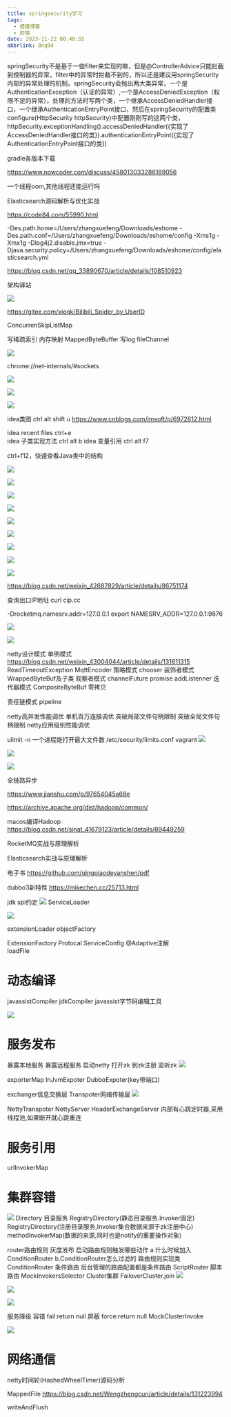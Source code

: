 ```yaml
---
title: springsecurity学习
tags:
  - 搭建博客
  - 前端
date: 2023-11-22 00:40:55
abbrlink: 8nq94
---
```


springSecurity不是基于一些filter来实现的嘛，但是@ControllerAdvice只能拦截到控制器的异常，filter中的异常时拦截不到的，所以还是建议用springSecurity内部的异常处理的机制，springSecurity会抛出两大类异常，一个是AuthenticationException（认证的异常）,一个是AccessDeniedException（权限不足的异常），处理的方法时写两个类，一个继承AccessDeniedHandler接口，一个继承AuthenticationEntryPoint接口，然后在springSecurity的配置类configure(HttpSecurity httpSecurity)中配置刚刚写的这两个类，httpSecurity.exceptionHandling().accessDeniedHandler({实现了AccessDeniedHandler接口的类}).authenticationEntryPoint({实现了AuthenticationEntryPoint接口的类})








gradle各版本下载

https://www.nowcoder.com/discuss/458013033286189056


一个线程oom,其他线程还能运行吗

Elasticsearch源码解析与优化实战


https://code84.com/55990.html


-Des.path.home=/Users/zhangxuefeng/Downloads/eshome
-Des.path.conf=/Users/zhangxuefeng/Downloads/eshome/config
-Xms1g
-Xmx1g
-Dlog4j2.disable.jmx=true
-Djava.security.policy=/Users/zhangxuefeng/Downloads/eshome/config/elasticsearch.yml


https://blog.csdn.net/qq_33890670/article/details/108510923


架构驿站


![](https://gitee.com/mosheng123456789/pics/raw/master//Users/zhangxuefeng/Desktop/img/Snipaste_2023-11-25_17-42-47.png)



https://gitee.com/xieqk/Bilibili_Spider_by_UserID



ConcurrenSkipListMap

写稀疏索引 内存映射   MappedByteBuffer
写log   fileChannel

![](https://gitee.com/mosheng123456789/pics/raw/master//Users/zhangxuefeng/Desktop/img/Snipaste_2023-11-26_14-30-52.png)



chrome://net-internals/#sockets

![](https://gitee.com/mosheng123456789/pics/raw/master//Users/zhangxuefeng/Desktop/img/Snipaste_2023-11-27_23-59-07.png)


![](https://gitee.com/mosheng123456789/pics/raw/master//Users/zhangxuefeng/Desktop/img/Snipaste_2023-11-28_00-52-37.png)

![](https://gitee.com/mosheng123456789/pics/raw/master//Users/zhangxuefeng/Desktop/img/Snipaste_2023-11-28_11-12-15.png)


idea类图 ctrl alt shift u
https://www.cnblogs.com/imsoft/p/6972612.html

idea recent files
ctrl+e  
idea 子类实现方法
ctrl alt b
idea 变量引用
ctrl alt f7

ctrl+f12，快速查看Java类中的结构



![](https://gitee.com/mosheng123456789/pics/raw/master//Users/zhangxuefeng/Desktop/img/Snipaste_2023-11-28_14-23-40.png)

![](https://gitee.com/mosheng123456789/pics/raw/master//Users/zhangxuefeng/Desktop/img/Snipaste_2023-11-28_15-29-44.png)

![](https://gitee.com/mosheng123456789/pics/raw/master//Users/zhangxuefeng/Desktop/img/Snipaste_2023-11-28_15-42-19.png)

![](https://gitee.com/mosheng123456789/pics/raw/master//Users/zhangxuefeng/Desktop/img/Snipaste_2023-11-28_15-45-33.png)

![](https://gitee.com/mosheng123456789/pics/raw/master//Users/zhangxuefeng/Desktop/img/Snipaste_2023-11-28_15-46-35.png)

![](https://gitee.com/mosheng123456789/pics/raw/master//Users/zhangxuefeng/Desktop/img/Snipaste_2023-11-28_16-02-08.png)

![](https://gitee.com/mosheng123456789/pics/raw/master//Users/zhangxuefeng/Desktop/img/Snipaste_2023-11-28_16-06-11.png)


![](https://gitee.com/mosheng123456789/pics/raw/master//Users/zhangxuefeng/Desktop/img/Snipaste_2023-11-28_16-18-43.png)

![](https://gitee.com/mosheng123456789/pics/raw/master//Users/zhangxuefeng/Desktop/img/Snipaste_2023-11-28_20-17-58.png)



https://blog.csdn.net/weixin_42687829/article/details/86751174

查询出口IP地址
curl cip.cc


-Drocketmq.namesrv.addr=127.0.0.1
export NAMESRV_ADDR=127.0.0.1:9876


![](https://gitee.com/mosheng123456789/pics/raw/master//Users/zhangxuefeng/Desktop/img/Snipaste_2023-11-29_19-26-24.png)

![](https://gitee.com/mosheng123456789/pics/raw/master//Users/zhangxuefeng/Desktop/img/Snipaste_2023-11-29_19-18-22.png)

netty设计模式
单例模式  https://blog.csdn.net/weixin_43004044/article/details/131611315
ReadTimeoutException
MqttEncoder
策略模式
chooser
装饰者模式
WrappedByteBuf及子类
观察者模式
channelFuture promise
addListenner
迭代器模式
CompositeByteBuf 零拷贝

责任链模式
pipeline

netty高并发性能调优
单机百万连接调优     突破局部文件句柄限制  突破全局文件句柄限制
netty应用级别性能调优

ulimit -n 一个进程能打开最大文件数
/etc/security/limits.conf
vagrant
![](https://gitee.com/mosheng123456789/pics/raw/master//Users/zhangxuefeng/Desktop/img/Snipaste_2023-11-29_21-41-36.png)

![](https://gitee.com/mosheng123456789/pics/raw/master//Users/zhangxuefeng/Desktop/img/Snipaste_2023-11-29_21-48-18.png)


![](https://gitee.com/mosheng123456789/pics/raw/master//Users/zhangxuefeng/Desktop/img/Snipaste_2023-11-29_23-12-30.png)


全链路异步


https://www.jianshu.com/p/97654045a68e

https://archive.apache.org/dist/hadoop/common/

macos编译Hadoop
https://blog.csdn.net/sinat_41679123/article/details/89449259



RocketMQ实战与原理解析

Elasticsearch实战与原理解析


电子书
https://github.com/qingpiaodeyanshen/pdf


dubbo3新特性
https://mikechen.cc/25713.html


jdk spi约定
![](https://gitee.com/mosheng123456789/pics/raw/master//Users/zhangxuefeng/Desktop/img/Snipaste_2023-11-30_12-18-27.png)
ServiceLoader

![](https://gitee.com/mosheng123456789/pics/raw/master//Users/zhangxuefeng/Desktop/img/Snipaste_2023-11-30_12-23-46.png)

extensionLoader objectFactory

ExtensionFactory  Protocal
ServiceConfig
@Adaptive注解   
loadFile


# 动态编译
javassistCompiler
jdkCompiler
javassist字节码编辑工具

![](https://gitee.com/mosheng123456789/pics/raw/master//Users/zhangxuefeng/Desktop/img/Snipaste_2023-11-30_22-15-56.png)
# 服务发布
暴露本地服务
暴露远程服务
启动netty
打开zk
到zk注册
监听zk
![](https://gitee.com/mosheng123456789/pics/raw/master//Users/zhangxuefeng/Desktop/img/Snipaste_2023-12-01_00-03-14.png)

exporterMap InJvmExpoter DubboExpoter(key带端口)

exchanger信息交换层
Transpoter网络传输层
![](https://gitee.com/mosheng123456789/pics/raw/master//Users/zhangxuefeng/Desktop/img/Snipaste_2023-12-01_01-32-38.png)

NettyTranspoter
NettyServer
HeaderExchangeServer  内部有心跳定时器,采用线程池,如果断开就心跳重连
# 服务引用

urlInvokerMap
# 集群容错
![](https://gitee.com/mosheng123456789/pics/raw/master//Users/zhangxuefeng/Desktop/img/Snipaste_2023-12-01_21-37-23.png)
Directory 目录服务 RegistryDirectory(静态目录服务.Invoker固定)  RegistryDirectory(注册目录服务,Invoker集合数据来源于zk注册中心)
methodInvokerMap(数据的来源,同时也是notify的重要操作对象)

router路由规则
灰度发布
启动路由规则触发哪些动作
a.什么时候加入ConditionRouter
b.ConditionRouter怎么过滤的
路由规则实现类
ConditionRouter  条件路由  后台管理的路由配置都是条件路由
ScriptRouter 脚本路由
MockInvokersSelector
Cluster集群
FailoverCluster.join 
![](https://gitee.com/mosheng123456789/pics/raw/master//Users/zhangxuefeng/Desktop/img/Snipaste_2023-12-01_22-25-31.png)

![](https://gitee.com/mosheng123456789/pics/raw/master//Users/zhangxuefeng/Desktop/img/Snipaste_2023-12-01_22-26-47.png)

![](https://gitee.com/mosheng123456789/pics/raw/master//Users/zhangxuefeng/Desktop/img/Snipaste_2023-12-01_22-28-34.png)

服务降级
容错 fail:return null
屏蔽 force:return null
MockClusterInvoke

![](https://gitee.com/mosheng123456789/pics/raw/master//Users/zhangxuefeng/Desktop/img/Snipaste_2023-12-01_23-11-10.png)
# 网络通信




netty时间轮(HashedWheelTimer)源码分析

MappedFile
https://blog.csdn.net/Wengzhengcun/article/details/131223994


writeAndFlush
